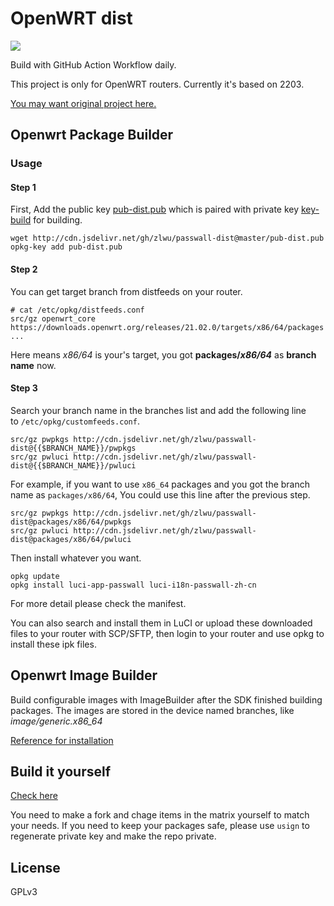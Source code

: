 # OpenWRT dist
[![](https://github.com/simonsmh/openwrt-dist/workflows/Openwrt%20Build%20Bot/badge.svg)](https://github.com/zlwu/passwall-dist/actions)

Build with GitHub Action Workflow daily.

This project is only for OpenWRT routers. Currently it's based on 2203.

[You may want original project here.](http://openwrt-dist.sourceforge.net)

## Openwrt Package Builder

### Usage
#### Step 1
First, Add the public key [pub-dist.pub](./simonsmh-dist.pub) which is paired with private key [key-build](./key-build) for building.

```
wget http://cdn.jsdelivr.net/gh/zlwu/passwall-dist@master/pub-dist.pub
opkg-key add pub-dist.pub
```

#### Step 2
You can get target branch from distfeeds on your router.

```
# cat /etc/opkg/distfeeds.conf
src/gz openwrt_core https://downloads.openwrt.org/releases/21.02.0/targets/x86/64/packages
...
```

Here means _x86/64_ is your's target, you got **packages/_x86/64_** as **branch name** now.

#### Step 3
Search your branch name in the branches list and add the following line to `/etc/opkg/customfeeds.conf`.

```
src/gz pwpkgs http://cdn.jsdelivr.net/gh/zlwu/passwall-dist@{{$BRANCH_NAME}}/pwpkgs
src/gz pwluci http://cdn.jsdelivr.net/gh/zlwu/passwall-dist@{{$BRANCH_NAME}}/pwluci
```

For example, if you want to use `x86_64` packages and you got the branch name as `packages/x86/64`, You could use this line after the previous step.

```
src/gz pwpkgs http://cdn.jsdelivr.net/gh/zlwu/passwall-dist@packages/x86/64/pwpkgs
src/gz pwluci http://cdn.jsdelivr.net/gh/zlwu/passwall-dist@packages/x86/64/pwluci
```

Then install whatever you want.

```
opkg update
opkg install luci-app-passwall luci-i18n-passwall-zh-cn
```

For more detail please check the manifest.

You can also search and install them in LuCI or upload these downloaded files to your router with SCP/SFTP, then login to your router and use opkg to install these ipk files.

## Openwrt Image Builder

Build configurable images with ImageBuilder after the SDK finished building packages. The images are stored in the device named branches, like *image/generic.x86_64*

[Reference for installation](https://openwrt.org/docs/guide-user/installation/generic.sysupgrade)

## Build it yourself
[Check here](https://github.com/zlwu/passwall-dist/blob/master/.github/workflows/main.yml)

You need to make a fork and chage items in the matrix yourself to match your needs. If you need to keep your packages safe, please use `usign` to regenerate private key and make the repo private.

## License
GPLv3

